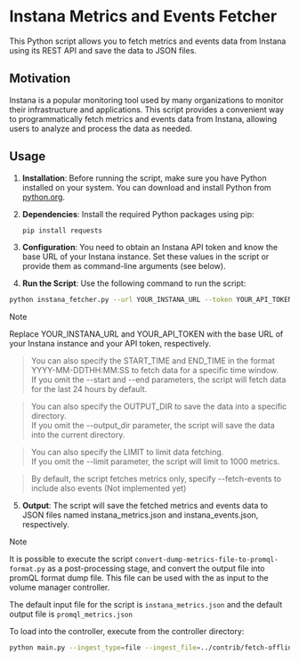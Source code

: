 # Instana Metrics and Events Fetcher

This Python script allows you to fetch metrics and events data from Instana using its REST API and save the data to JSON files.

## Motivation

Instana is a popular monitoring tool used by many organizations to monitor their infrastructure and applications. This script provides a convenient way to programmatically fetch metrics and events data from Instana, allowing users to analyze and process the data as needed.

## Usage

1. **Installation**: Before running the script, make sure you have Python installed on your system. You can download and install Python from [python.org](https://www.python.org/).

2. **Dependencies**: Install the required Python packages using pip:

   ```bash
   pip install requests
   ```
   
3. **Configuration**: You need to obtain an Instana API token and know the base URL of your Instana instance. Set these values in the script or provide them as command-line arguments (see below).
4. **Run the Script**: Use the following command to run the script:
```bash
python instana_fetcher.py --url YOUR_INSTANA_URL --token YOUR_API_TOKEN --fetch-events --start START_TIME --end END_TIME --output_dir OUTPUT_DIR --limit LIMIT
```

> [!NOTE]  
> Replace YOUR_INSTANA_URL and YOUR_API_TOKEN with the base URL of your Instana instance and your API token, respectively.
 
> You can also specify the START_TIME and END_TIME in the format YYYY-MM-DDTHH:MM:SS to fetch data for a specific time window.  
> If you omit the --start and --end parameters, the script will fetch data for the last 24 hours by default.
 
> You can also specify the OUTPUT_DIR to save the data into a specific directory.  
> If you omit the --output_dir parameter, the script will save the data into the current directory.  
 
> You can also specify the LIMIT to limit data fetching.  
> If you omit the --limit parameter, the script will limit to 1000 metrics.
 
> By default, the script fetches metrics only, specify --fetch-events to include also events (Not implemented yet)  

5. **Output**: The script will save the fetched metrics and events data to JSON files named instana_metrics.json and instana_events.json, respectively.

> [!NOTE]  
> It is possible to execute the script `convert-dump-metrics-file-to-promql-format.py` 
> as a post-processing stage, and convert the output file into
> promQL format dump file. This file can be used with the 
> as input to the volume manager controller.  
> 
> The default input file for the script is `instana_metrics.json` and the default
> output file is `promql_metrics.json`  
> 
> To load into the controller, execute from the controller directory:
```bash
python main.py --ingest_type=file --ingest_file=../contrib/fetch-offline-data/instana/promql_metrics.json --feature_extraction_type=tsfel --config_generator_type=otel --config_generator_directory=/tmp
```

 
